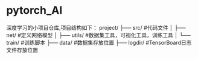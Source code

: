 # pytorch_AI
深度学习的小项目仓库,项目结构如下：
project/
├── src/            #代码文件
│   ├── net/        #定义网络模型
│   ├── utils/      #数据集工具，可视化工具，训练工具
│   └── train/      #训练脚本
├── data/           #数据集存放位置
├── logdir/         #TensorBoard日志文件存放位置